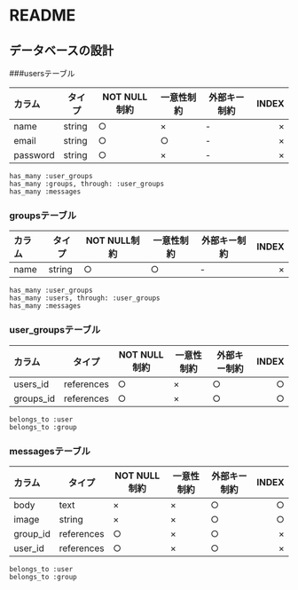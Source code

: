 # README

## データベースの設計

###usersテーブル

|カラム    |タイプ     |NOT NULL制約|一意性制約|外部キー制約|INDEX|
|:-------|----------|-----------|--------|----------|----:|
|name    |string    |○          |×       |-         |×    |
|email   |string    |○          |○       |-         |×    |
|password|string    |○          |×       |-         |×    |

```ruby:リレーション
has_many :user_groups
has_many :groups, through: :user_groups
has_many :messages
```

### groupsテーブル

|カラム    |タイプ     |NOT NULL制約|一意性制約|外部キー制約|INDEX|
|:-------|-----------|-----------|--------|----------|----:|
|name    |string     |○          |○       |-         |×    |

```ruby:リレーション
has_many :user_groups
has_many :users, through: :user_groups
has_many :messages
```

### user_groupsテーブル

|カラム    |タイプ     |NOT NULL制約|一意性制約|外部キー制約|INDEX|
|:--------|----------|-----------|--------|----------|----:|
|users_id |references|○          |×       |○         |○    |
|groups_id|references|○          |×       |○         |○    |

```ruby:リレーション
belongs_to :user
belongs_to :group
```

### messagesテーブル

|カラム    |タイプ   |NOT NULL制約|一意性制約|外部キー制約|INDEX|
|:-------|----------|-----------|--------|----------|----:|
|body    |text      |×          |×       |○         |○    |
|image   |string    |×          |×       |○         |○    |
|group_id|references|○          |×       |○         |×    |
|user_id |references|○          |×       |○         |×    |

```ruby:リレーション
belongs_to :user
belongs_to :group
```

